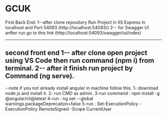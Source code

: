 # GCUK

First Back End:
1--after clone repository Run Project in IIS Express in localhost and Port 54093 (http://localhost:54093/)
2-- for Swagger UI anfter run go to this link (http://localhost:54093/swagger/ui/index)
********************************************************************************************************
second front end 
1-- after clone open project using VS Code  then run command (npm i) from terminal.
2-- after it finish run project by Command (ng serve). 
------------------------------------------------------------------------------
--note if you not already install angular in machine follow this. 
1- download node js and install it. 
2- run CMD as admin. 
3-run command : npm install -g @angular/cli@latest 
4-run : ng set --global warnings.packageDeprecation=false 
5-run : Set-ExecutionPolicy -ExecutionPolicy RemoteSigned -Scope CurrentUser 
